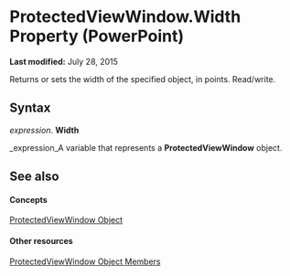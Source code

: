 
# ProtectedViewWindow.Width Property (PowerPoint)

 **Last modified:** July 28, 2015

Returns or sets the width of the specified object, in points. Read/write.

## Syntax

 _expression_. **Width**

 _expression_A variable that represents a  **ProtectedViewWindow** object.


## See also


#### Concepts


 [ProtectedViewWindow Object](82112718-a952-17fd-513f-98b1855bd928.md)
#### Other resources


 [ProtectedViewWindow Object Members](1c9b7b69-1626-546a-a389-06bc8d9c071d.md)
